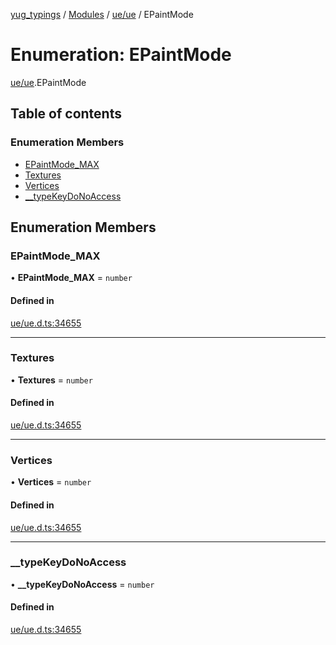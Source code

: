 [yug_typings](../README.md) / [Modules](../modules.md) / [ue/ue](../modules/ue_ue.md) / EPaintMode

# Enumeration: EPaintMode

[ue/ue](../modules/ue_ue.md).EPaintMode

## Table of contents

### Enumeration Members

- [EPaintMode\_MAX](ue_ue.EPaintMode.md#epaintmode_max)
- [Textures](ue_ue.EPaintMode.md#textures)
- [Vertices](ue_ue.EPaintMode.md#vertices)
- [\_\_typeKeyDoNoAccess](ue_ue.EPaintMode.md#__typekeydonoaccess)

## Enumeration Members

### EPaintMode\_MAX

• **EPaintMode\_MAX** = `number`

#### Defined in

[ue/ue.d.ts:34655](https://github.com/YugMetaverse/yug_typings/blob/25cad34/ue/ue.d.ts#L34655)

___

### Textures

• **Textures** = `number`

#### Defined in

[ue/ue.d.ts:34655](https://github.com/YugMetaverse/yug_typings/blob/25cad34/ue/ue.d.ts#L34655)

___

### Vertices

• **Vertices** = `number`

#### Defined in

[ue/ue.d.ts:34655](https://github.com/YugMetaverse/yug_typings/blob/25cad34/ue/ue.d.ts#L34655)

___

### \_\_typeKeyDoNoAccess

• **\_\_typeKeyDoNoAccess** = `number`

#### Defined in

[ue/ue.d.ts:34655](https://github.com/YugMetaverse/yug_typings/blob/25cad34/ue/ue.d.ts#L34655)
